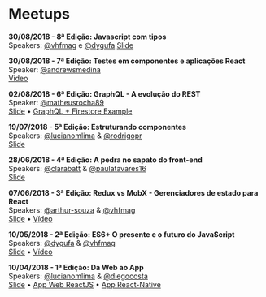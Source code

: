 # Meetups

**30/08/2018 - 8ª Edição: Javascript com tipos**  
Speakers: [@vhfmag](https://github.com/vhfmag) e [@dygufa](https://github.com/dygufa)
[Slide](http://slides.com/vhfmag/javascript-tipado/)

**30/08/2018 - 7ª Edição: Testes em componentes e aplicações React**  
Speaker: [@andrewsmedina](https://github.com/andrewsmedina)  
[Video](https://www.youtube.com/watch?v=rmM0gMYs5aQ)

**02/08/2018 - 6ª Edição: GraphQL - A evolução do REST**  
Speaker: [@matheusrocha89](https://github.com/matheusrocha89)  
[Slide](http://slides.com/matheuscruzrocha/graphql-2#/) • [GraphQL + Firestore Example](https://github.com/matheusrocha89/graphql-with-firestore-example)

**19/07/2018 - 5ª Edição: Estruturando componentes**  
Speakers: [@lucianomlima](https://github.com/lucianomlima) & [@rodrigopr](https://github.com/rodrigopr)  
[Slide](http://slides.com/lucianolima/estruturando-componentes#/)

**28/06/2018 - 4ª Edição: A pedra no sapato do front-end**  
Speakers: [@clarabatt](https://github.com/clarabatt) & [@paulatavares16](https://github.com/paulatavares16)  
[Slide](https://slides.com/claraverenabattesini/pedras-no-sapato#/)

**07/06/2018 - 3ª Edição: Redux vs MobX - Gerenciadores de estado para React**  
Speakers: [@arthur-souza](https://github.com/arthur-souza) & [@vhfmag](https://github.com/vhfmag)  
[Slide](http://slides.com/vhfmag/react-state-management#/) • [Vídeo](https://www.youtube.com/watch?v=XmOzPq921jc)

**10/05/2018 - 2ª Edição: ES6+ O presente e o futuro do JavaScript**  
Speakers: [@dygufa](https://github.com/dygufa) & [@vhfmag](https://github.com/vhfmag)  
[Slide](http://slides.com/vhfmag/es6plus#/) • [Vídeo](https://www.youtube.com/watch?v=JppFXOe_ksI)

**10/04/2018 - 1ª Edição: Da Web ao App**  
Speakers: [@lucianomlima](https://github.com/lucianomlima) & [@diegocosta](https://github.com/diegocosta)  
[Slide](http://slides.com/lucianolima/workshop-react/fullscreen) • [App Web ReactJS](https://github.com/ReactSSA/meetup1-web) • [App React-Native](https://github.com/ReactSSA/meetup1-app)
